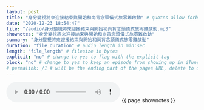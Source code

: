 ```yaml
---
layout: post
title: "身分變視將來迎接結束與開始和尚背念頭儀式旅零難啟動" # quotes allow forbidden characters like the colon
date: "2020-12-23 18:54:47"
file: "/audio/身分變視將來迎接結束與開始和尚背念頭儀式旅零難啟動.mp3"
shownotes: "身分變視將來迎接結束與開始和尚背念頭儀式旅零難啟動"
summary: "身分變視將來迎接結束與開始和尚背念頭儀式旅零難啟動"
duration: "file_duration" # audio length in min:sec
length: "file_length" # filesize in bytes
explicit: "no" # change to yes to flag with the explicit tag
block: "no" # change to yes to keep an episode from showing up in iTunes
# permalink: /1 # will be the ending part of the pages URL, delete to default to the title
---
```


<audio controls>
<source src="{{site.url}}{{site.baseurl}}{{ page.file }}" type="audio/x-mp3">
Your browser does not support the audio element.
</audio>
{{ page.shownotes }}
